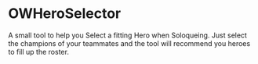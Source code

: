 # OWHeroSelector

A small tool to help you Select a fitting Hero when Soloqueing.
Just select the champions of your teammates and the tool will recommend you heroes to fill up the roster.
